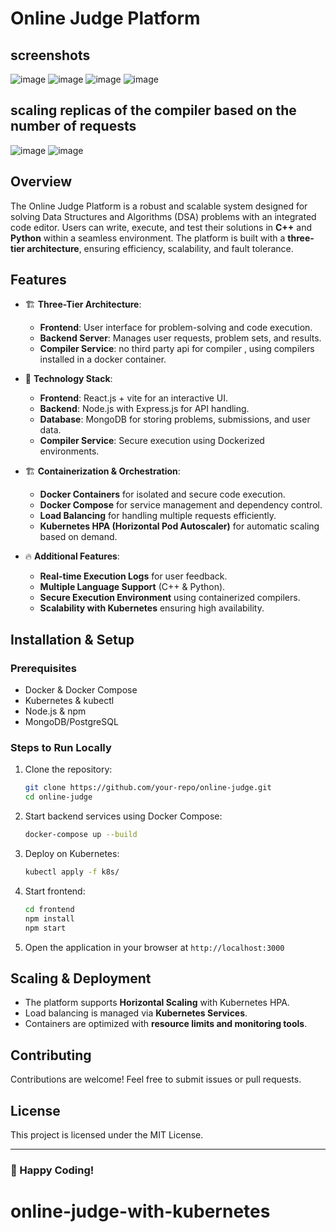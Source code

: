 ﻿# Online Judge Platform
## screenshots
![image](https://github.com/user-attachments/assets/55840459-32ea-4845-af42-867978896c9f)
![image](https://github.com/user-attachments/assets/76431e10-01cb-402d-91b1-05c18f5f00a5)
![image](https://github.com/user-attachments/assets/bf329d28-1e81-4373-a674-6eec3558a3ea)
![image](https://github.com/user-attachments/assets/b051b79f-a198-47c6-874c-9a1a4a4d0390)
## scaling replicas of the compiler based on the number of requests
![image](https://github.com/user-attachments/assets/dcbcbe05-54e5-4cd2-aaa0-85cfbf0277b8)
![image](https://github.com/user-attachments/assets/67d6c59d-add1-4acb-adb6-9b617d334cf8)

## Overview
The Online Judge Platform is a robust and scalable system designed for solving Data Structures and Algorithms (DSA) problems with an integrated code editor. Users can write, execute, and test their solutions in **C++** and **Python** within a seamless environment. The platform is built with a **three-tier architecture**, ensuring efficiency, scalability, and fault tolerance.

## Features
- 🏗 **Three-Tier Architecture**:  
  - **Frontend**: User interface for problem-solving and code execution.  
  - **Backend Server**: Manages user requests, problem sets, and results.  
  - **Compiler Service**: no third party api for compiler , using compilers installed in a docker container.

- 🚀 **Technology Stack**:  
  - **Frontend**: React.js + vite for an interactive UI.  
  - **Backend**: Node.js with Express.js for API handling.  
  - **Database**: MongoDB for storing problems, submissions, and user data.  
  - **Compiler Service**: Secure execution using Dockerized environments.  

- 🏗 **Containerization & Orchestration**:  
  - **Docker Containers** for isolated and secure code execution.  
  - **Docker Compose** for service management and dependency control.  
  - **Load Balancing** for handling multiple requests efficiently.  
  - **Kubernetes HPA (Horizontal Pod Autoscaler)** for automatic scaling based on demand.  

- 🔥 **Additional Features**:  
  - **Real-time Execution Logs** for user feedback.  
  - **Multiple Language Support** (C++ & Python).  
  - **Secure Execution Environment** using containerized compilers.  
  - **Scalability with Kubernetes** ensuring high availability.  

## Installation & Setup

### Prerequisites
- Docker & Docker Compose  
- Kubernetes & kubectl  
- Node.js & npm  
- MongoDB/PostgreSQL  

### Steps to Run Locally
1. Clone the repository:  
   ```bash
   git clone https://github.com/your-repo/online-judge.git
   cd online-judge
   ```
2. Start backend services using Docker Compose:  
   ```bash
   docker-compose up --build
   ```
3. Deploy on Kubernetes:  
   ```bash
   kubectl apply -f k8s/
   ```
4. Start frontend:  
   ```bash
   cd frontend
   npm install
   npm start
   ```
5. Open the application in your browser at `http://localhost:3000`

## Scaling & Deployment
- The platform supports **Horizontal Scaling** with Kubernetes HPA.  
- Load balancing is managed via **Kubernetes Services**.  
- Containers are optimized with **resource limits and monitoring tools**.  

## Contributing
Contributions are welcome! Feel free to submit issues or pull requests.  

## License
This project is licensed under the MIT License.  

---

### 🚀 Happy Coding!
# online-judge-with-kubernetes
